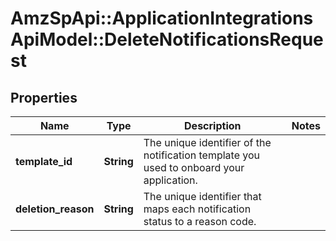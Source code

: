 # AmzSpApi::ApplicationIntegrationsApiModel::DeleteNotificationsRequest

## Properties
Name | Type | Description | Notes
------------ | ------------- | ------------- | -------------
**template_id** | **String** | The unique identifier of the notification template you used to onboard your application. | 
**deletion_reason** | **String** | The unique identifier that maps each notification status to a reason code. | 


